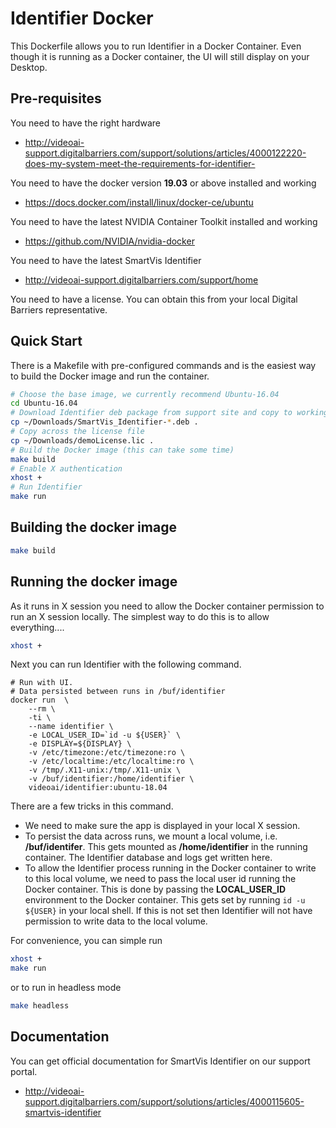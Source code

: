 # Identifier Docker

This Dockerfile allows you to run Identifier in a Docker Container. 
Even though it is running as a Docker container, the UI will still 
display on your Desktop.

## Pre-requisites

You need to have the right hardware

  * http://videoai-support.digitalbarriers.com/support/solutions/articles/4000122220-does-my-system-meet-the-requirements-for-identifier-

You need to have the docker version __19.03__ or above installed and working

  * https://docs.docker.com/install/linux/docker-ce/ubuntu
  
You need to have the latest NVIDIA Container Toolkit installed and working

  *  https://github.com/NVIDIA/nvidia-docker

You need to have the latest SmartVis Identifier

  *  http://videoai-support.digitalbarriers.com/support/home

You need to have a license.  You can obtain this from your local Digital Barriers representative. 
  
## Quick Start
There is a Makefile with pre-configured commands and is the easiest way to build 
the Docker image and run the container.

```bash
# Choose the base image, we currently recommend Ubuntu-16.04
cd Ubuntu-16.04
# Download Identifier deb package from support site and copy to working directory
cp ~/Downloads/SmartVis_Identifier-*.deb .
# Copy across the license file 
cp ~/Downloads/demoLicense.lic .
# Build the Docker image (this can take some time)
make build
# Enable X authentication
xhost +
# Run Identifier
make run
```
  
## Building the docker image
```bash
make build
```

## Running the docker image

As it runs in X session you need to allow the Docker container permission to run an X session locally.  The simplest way to do this is to allow everything....

```bash
xhost +
```

Next you can run Identifier with the following command.  

```shell script
# Run with UI.
# Data persisted between runs in /buf/identifier
docker run  \
    --rm \
    -ti \
    --name identifier \
    -e LOCAL_USER_ID=`id -u ${USER}` \
    -e DISPLAY=${DISPLAY} \
    -v /etc/timezone:/etc/timezone:ro \
    -v /etc/localtime:/etc/localtime:ro \
    -v /tmp/.X11-unix:/tmp/.X11-unix \
    -v /buf/identifier:/home/identifier \
    videoai/identifier:ubuntu-18.04
```

There are a few tricks in this command.  
  * We need to make sure the app is displayed in your local X session.  
  * To persist the data across runs, we mount a local volume, i.e. **/buf/identifer**.  This gets mounted as 
  **/home/identifier** in the running container.  The Identifier database and logs get written here. 
  * To allow the Identifier process running in the Docker container to write to this local volume, we need to pass the 
  local user id running the Docker container.  This is done by passing the **LOCAL_USER_ID** environment to the Docker 
  container.  This gets set by running ```id -u ${USER}``` in your local shell. If this is not set then Identifier will 
  not have permission to write data to the local volume.


For convenience, you can simple run

```bash
xhost +
make run
```

or to run in headless mode

```bash
make headless
```

## Documentation

You can get official documentation for SmartVis Identifier on our support portal.

  *  http://videoai-support.digitalbarriers.com/support/solutions/articles/4000115605-smartvis-identifier

